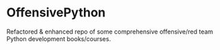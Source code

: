 # OffensivePython
Refactored & enhanced repo of some comprehensive offensive/red team Python development books/courses.
